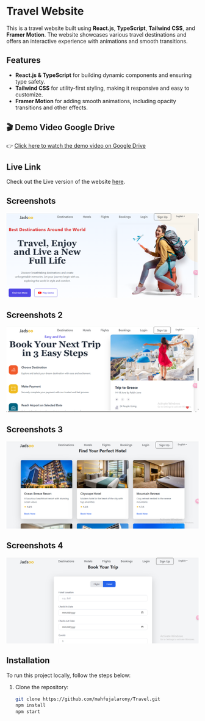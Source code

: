 # Travel Website

This is a travel website built using **React.js**, **TypeScript**, **Tailwind CSS**, and **Framer Motion**. The website showcases various travel destinations and offers an interactive experience with animations and smooth transitions.

## Features

- **React.js & TypeScript** for building dynamic components and ensuring type safety.
- **Tailwind CSS** for utility-first styling, making it responsive and easy to customize.
- **Framer Motion** for adding smooth animations, including opacity transitions and other effects.

## 🎬 Demo Video Google Drive

👉 [Click here to watch the demo video on Google Drive](https://drive.google.com/file/d/1ChJRZaQ9A0hB7KjuNuXsYcrFuhMOfZsK/view)



## Live Link

Check out the Live version of the website [here](https://travels97.netlify.app/).

## Screenshots

![Home](./public/l/a.png)

## Screenshots 2

![Body](./public/l/b.png)

## Screenshots 3
![Hotels](./public/l/c.png)

## Screenshots 4

![Booking](./public/l/d.png)

## Installation

To run this project locally, follow the steps below:

1. Clone the repository:
   ```bash
   git clone https://github.com/mahfujalarony/Travel.git
   npm install
   npm start



